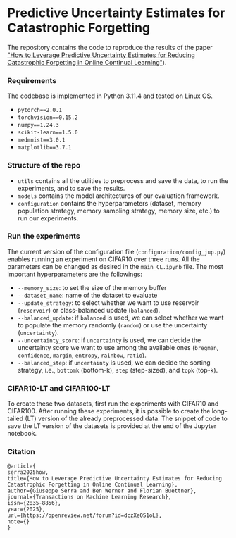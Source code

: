 # Predictive Uncertainty Estimates for Catastrophic Forgetting

The repository contains the code to reproduce the results of the paper ["How to Leverage Predictive Uncertainty Estimates for Reducing Catastrophic Forgetting in Online Continual Learning"](https://openreview.net/forum?id=dczXe0S1oL)). 

### Requirements
The codebase is implemented in Python 3.11.4 and tested on Linux OS.
 - `pytorch==2.0.1`
 - `torchvision==0.15.2`
 - `numpy==1.24.3`
 - `scikit-learn==1.5.0`
 - `medmnist==3.0.1`
 - `matplotlib==3.7.1` 

### Structure of the repo
- `utils` contains all the utilities to preprocess and save the data, to run the experiments, and to save the results.
- `models` contains the model architectures of our evaluation framework.
- `configuration` contains the hyperparameters (dataset, memory population strategy, memory sampling strategy, memory size, etc.) to run our experiments.

### Run the experiments
The current version of the configuration file (`configuration/config_jup.py`) enables running an experiment on CIFAR10 over three runs. All the parameters can be changed as desired in the `main_CL.ipynb` file.
The most important hyperparameters are the followings:
- `--memory_size`: to set the size of the memory buffer
- `--dataset_name`: name of the dataset to evaluate
- `--update_strategy`: to select whether we want to use reservoir (`reservoir`) or class-balanced update (`balanced`).
- `--balanced_update`: if `balanced` is used, we can select whether we want to populate the memory randomly (`random`) or use the uncertainty (`uncertainty`).
- `--uncertainty_score`: if `uncertainty` is used, we can decide the uncertainty score we want to use among the available ones (`bregman`, `confidence`, `margin`, `entropy`, `rainbow`, `ratio`).
- `--balanced_step`: if `uncertainty` is used, we can decide the sorting strategy, i.e., `bottomk` (bottom-k), `step` (step-sized), and `topk` (top-k).


### CIFAR10-LT and CIFAR100-LT
To create these two datasets, first run the experiments with CIFAR10 and CIFAR100. After running these experiments, it is possible to create the long-tailed (LT) version of the already preprocessed data. 
The snippet of code to save the LT version of the datasets is provided at the end of the Jupyter notebook.

### Citation
```
@article{
serra2025how,
title={How to Leverage Predictive Uncertainty Estimates for Reducing Catastrophic Forgetting in Online Continual Learning},
author={Giuseppe Serra and Ben Werner and Florian Buettner},
journal={Transactions on Machine Learning Research},
issn={2835-8856},
year={2025},
url={https://openreview.net/forum?id=dczXe0S1oL},
note={}
}
```